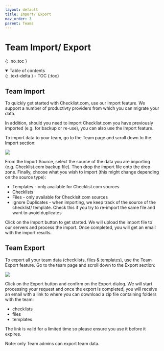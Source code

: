 ```yaml
---
layout: default
title: Import/ Export
nav_order: 3
parent: Teams
---
```

# Team Import/ Export
{: .no_toc }

<details open markdown="block">
  <summary>
    Table of contents
  </summary>
  {: .text-delta }
- TOC
{:toc}
</details>

## Team Import
To quickly get started with Checklist.com, use our Import feature. We support a number of productivty providers from which you can migrate your data. 

In addition, should you need to import Checklist.com you have previously imported (e.g. for backup or re-use), you can also use the Import feature.

To import data to your team, go to the Team page and scroll down to the Import section:

![](/assets/images/teams/team-import.png)

From the Import Source, select the source of the data you are importing (e.g. Checklist.com backup file). Then drop the import file onto the drop zone. Finally, choose what you wish to import (this might change depending on the source type):
* Templates - only available for Checklist.com sources
* Checklists
* Files - only available for Checklsit.com sources
* Ignore Duplicates - when importing, we keep track of the source of the checklist/ template. Check this if you try to re-import the same file and want to avoid duplicates

Click on the Import button to get started. We will upload the import file to our servers and process the import. Once completed, you will get an email with the import results.

## Team Export
To export all your team data (checklists, files & templates), use the Team Export feature. Go to the team page and scroll down to the Export section:

![](/assets/images/teams/team-export.png)

Click on the Export button and confirm on the Export dialog. We will start processing your request and once the export is completed, you will receive an email with a link to where you can download a zip file containing folders with the team:
* checklists
* files
* templates

The link is valid for a limited time so please ensure you use it before it expires.

Note: only Team admins can export team data.

